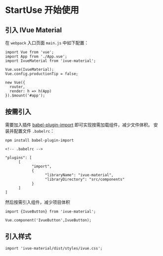 # StartUse 开始使用

## 引入 IVue Material

在 ```webpack``` 入口页面 ```main.js``` 中如下配置：

```
import Vue from 'vue';
import App from './App.vue';
import IvueMaterial from 'ivue-material';

Vue.use(IvueMaterial);
Vue.config.productionTip = false;

new Vue({
  router,
  render: h => h(App)
}).$mount('#app');
```

## 按需引入

需要加入插件 [babel-plugin-import](https://github.com/ant-design/babel-plugin-import) 即可实现按需加载组件，减少文件体积。
安装并配置文件 ```.babelrc```：

```
npm install babel-plugin-import 

<!-- .babelrc -->

"plugins": [
      [
            "import",
            {
                  "libraryName": "ivue-material",
                  "libraryDirectory": "src/components"
            }
      ]
]
```
然后按需引入组件，减少项目体积

```
import {IvueButton} from 'ivue-material';

Vue.component('IvueButton',IvueButton);
```
      
## 引入样式

```
import 'ivue-material/dist/styles/ivue.css';
```